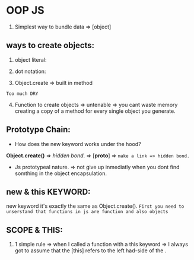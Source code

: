 # OOP JS

1. Simplest way to bundle data => [object]

## ways to create objects:
1. object literal:
<script>
    const object = {
        name: 'foo',
        age: 36,
        talk(){
            console.log('Hello');
        }
    };
</script>

2.  dot notation:
<script>
    const object2 = {};

    object2.name = 'Adrian';
    object2.age = 20;
    object2.talk = function(){ console.log('Hello');}
</script>

3. Object.create => built in method

`Too much DRY`

4. Function to create objects => untenable => you cant waste memory creating a copy of a method for every single object you generate.

## Prototype Chain:

- How does the new keyword works under the hood? 

**Object.create()** => *hidden bond*. => [__proto__] => `make a link => hidden bond.`
- Js prototypeal nature. => not give up inmediatly when you dont find somthing in the object encapsulation.

## new & this KEYWORD:
new keyword it's exactly the same as Object.create().
`First you need to unserstand that functions in js are function and also objects`

## SCOPE & THIS:
1. 1 simple rule => when I called a function with a this keyword => I always got to assume that the [this] refers to the left had-side of the .
<script>
    //code 
    function increment(){
        this.score++
    }
    user20.increment // this is refering to user20
</script>